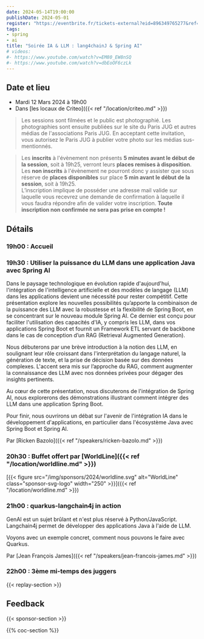 ```yaml
---
date: 2024-05-14T19:00:00
publishDate: 2024-05-01
register: "https://eventbrite.fr/tickets-external?eid=896349765277&ref=etckt"
tags:
- spring
- ai
title: "Soirée IA & LLM : lang4chainJ & Spring AI"
# videos:
#- https://www.youtube.com/watch?v=EM80_EW8nSQ
#- https://www.youtube.com/watch?v=dbEoOF6czLk 
---
```


## Date et lieu

* Mardi 12 Mars 2024 à 19h00
* Dans [les locaux de Criteo]({{< ref "/location/criteo.md" >}})

> Les sessions sont filmées et le public est photographié. Les photographies sont ensuite publiées sur le site du Paris JUG et autres médias de l'associations Paris JUG. En acceptant cette invitation, vous autorisez le Paris JUG à publier votre photo sur les médias sus-mentionnés.

> Les **inscrits** à l'évènement non présents **5 minutes avant le début de la session**, soit à 19h25, verront leurs **places remises à disposition**.  
Les **non inscrits** à l'évènement ne pourront donc y assister que sous réserve de **places disponibles** sur place **5 min avant le début de la session**, soit à 19h25.  
L’inscription implique de posséder une adresse mail valide sur laquelle vous recevrez une demande de confirmation à laquelle il vous faudra répondre afin de valider votre inscription.
**Toute inscription non confirmée ne sera pas prise en compte !**

## Détails

### 19h00 : Accueil

### 19h30 : Utiliser la puissance du LLM dans une application Java avec Spring AI


Dans le paysage technologique en évolution rapide d'aujourd'hui, l'intégration de l'intelligence artificielle et des modèles de langage (LLM) dans les applications devient une nécessité pour rester compétitif.
Cette présentation explore les nouvelles possibilités qu’apporte la combinaison de la puissance des LLM avec la robustesse et la flexibilité de Spring Boot, en se concentrant sur le nouveau module Spring AI.
Ce dernier est conçu pour faciliter l'utilisation des capacités d'IA, y compris les LLM, dans vos applications Spring Boot et fournit un Framework ETL servant de backbone dans le cas de conception d’un RAG (Retrieval Augmented Generation).

Nous débuterons par une brève introduction à la notion des LLM, en soulignant leur rôle croissant dans l'interprétation du langage naturel, la génération de texte, et la prise de décision basée sur des données complexes.
L'accent sera mis sur l’approche du RAG, comment augmenter la connaissance des LLM avec nos données privées pour dégager des insights pertinents.

Au cœur de cette présentation, nous discuterons de l'intégration de Spring AI, nous explorerons des démonstrations illustrant comment intégrer des LLM dans une application Spring Boot.

Pour finir, nous ouvrirons un débat sur l'avenir de l'intégration IA dans le développement d'applications, en particulier dans l'écosystème Java avec Spring Boot et Spring AI.

Par [Ricken Bazolo]({{< ref "/speakers/ricken-bazolo.md" >}})

### 20h30 : Buffet offert par [WorldLine]({{< ref "/location/worldline.md" >}})

[{{< figure src="/img/sponsors/2024/worldline.svg" alt="WorldLine" class="sponsor-svg-logo" width="250" >}}]({{< ref "/location/worldline.md" >}})

### 21h00 : quarkus-langchain4j in action

GenAI est un sujet brûlant et n'est plus réservé à Python/JavaScript.
Langchain4j permet de développer des applications Java à l'aide de LLM.

Voyons avec un exemple concret, comment nous pouvons le faire avec Quarkus.

Par [Jean François James]({{< ref "/speakers/jean-francois-james.md" >}})

### 22h00 : 3ème mi-temps des juggers

{{< replay-section >}}

## Feedback

{{< sponsor-section >}}

{{% coc-section %}}
